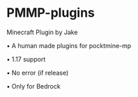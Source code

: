 # PMMP-plugins
Minecraft Plugin by Jake

• A human made plugins for pocktmine-mp

• 1.17 support

• No error (if release)

• Only for Bedrock
